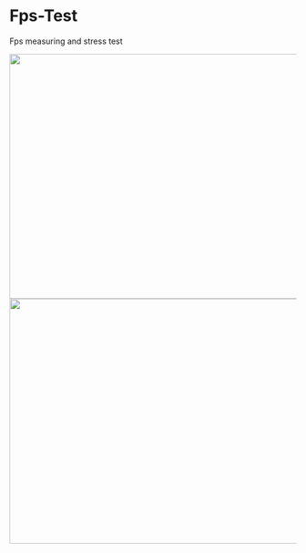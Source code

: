 # Fps-Test
Fps measuring and stress test

<img src="https://mtt0og.bn1302.livefilestore.com/y3mCZM7i1Mmxnxhr9sYaIr-VQ5uVAplOVsFox48ulT3IK9mrq9q31qTUPTjYlppWnNljRY9mnClMXaEMZ4lfAs2kmtKkbvVEY3p2YsbmQ5LgZAs9nqrIcJaB6ef8uQ9Bg8z1gx099c3H22EOmUQxDcsNILpk7C3tpw2xBUYGEQ47NA?width=1221&height=430&cropmode=none" width="1221" height="430" />

<img src="https://mtt1og.bn1302.livefilestore.com/y3m9HRs7Y_P5pFYT3Nj4PcLUhlWu-LSxJ78u9gfPmVVqRByu2-m8tzQAgK754XrD6QPTwGK8WxtIo5BNc22Rkw03LMKka-5x4Dt4DQlVOnX0QfXZ-5JO7IeaUJnZvsni10zddbFyGxZmIbxJU9SckM05UkTbRU7ZCdr2MfXqMi4P2c?width=1224&height=430&cropmode=none" width="1224" height="430" />
